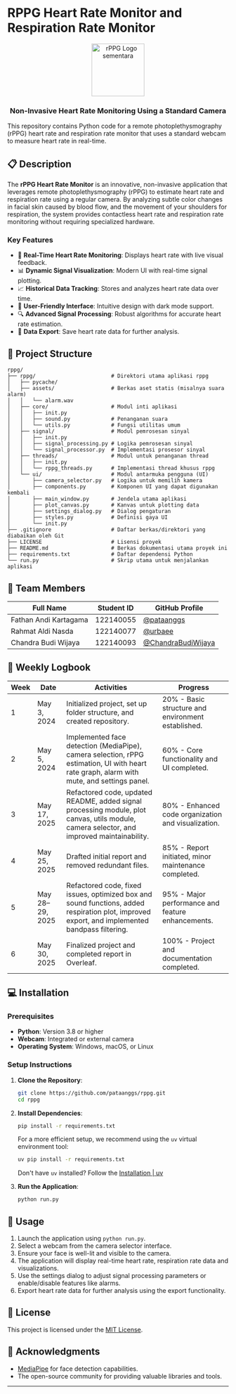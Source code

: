 # RPPG Heart Rate Monitor and Respiration Rate Monitor

<div align="center">
  <img src="https://i.pinimg.com/474x/01/a1/31/01a131f0c5749c9daf0a45fcc7572c2e.jpg" alt="rPPG Logo sementara" width="120">
  <h3>Non-Invasive Heart Rate Monitoring Using a Standard Camera</h3>
</div>

This repository contains Python code for a remote photoplethysmography (rPPG) heart rate  and respiration rate monitor that uses a standard webcam to measure heart rate in real-time.

## 📋 Description

The **rPPG Heart Rate Monitor** is an innovative, non-invasive application that leverages remote photoplethysmography (rPPG) to estimate heart rate and respiration rate using a regular camera. By analyzing subtle color changes in facial skin caused by blood flow, and the movement of your shoulders for respiration, the system provides contactless heart rate and respiration rate monitoring without requiring specialized hardware.

### Key Features

- 💓 **Real-Time Heart Rate Monitoring**: Displays heart rate with live visual feedback.
- 📊 **Dynamic Signal Visualization**: Modern UI with real-time signal plotting.
- 📈 **Historical Data Tracking**: Stores and analyzes heart rate data over time.
- 📱 **User-Friendly Interface**: Intuitive design with dark mode support.
- 🔍 **Advanced Signal Processing**: Robust algorithms for accurate heart rate estimation.
- 💾 **Data Export**: Save heart rate data for further analysis.

## 📁 Project Structure

```plaintext
rppg/
├── rppg/                        # Direktori utama aplikasi rppg
│   ├── pycache/
│   ├── assets/                  # Berkas aset statis (misalnya suara alarm)
│   │   └── alarm.wav
│   ├── core/                    # Modul inti aplikasi
│   │   ├── init.py
│   │   ├── sound.py             # Penanganan suara
│   │   └── utils.py             # Fungsi utilitas umum
│   ├── signal/                  # Modul pemrosesan sinyal
│   │   ├── init.py
│   │   ├── signal_processing.py # Logika pemrosesan sinyal
│   │   └── signal_processor.py  # Implementasi prosesor sinyal
│   ├── threads/                 # Modul untuk penanganan thread
│   │   ├── init.py
│   │   └── rppg_threads.py      # Implementasi thread khusus rppg
│   └── ui/                      # Modul antarmuka pengguna (UI)
│       ├── camera_selector.py   # Logika untuk memilih kamera
│       ├── components.py        # Komponen UI yang dapat digunakan kembali
│       ├── main_window.py       # Jendela utama aplikasi
│       ├── plot_canvas.py       # Kanvas untuk plotting data
│       ├── settings_dialog.py   # Dialog pengaturan
│       ├── styles.py            # Definisi gaya UI
│       └── init.py
├── .gitignore                   # Daftar berkas/direktori yang diabaikan oleh Git
├── LICENSE                      # Lisensi proyek
├── README.md                    # Berkas dokumentasi utama proyek ini
├── requirements.txt             # Daftar dependensi Python
└── run.py                       # Skrip utama untuk menjalankan aplikasi
```

## 👥 Team Members

| Full Name             | Student ID | GitHub Profile                                   |
|-----------------------|------------|--------------------------------------------------|
| Fathan Andi Kartagama | 122140055  | [@pataanggs](https://github.com/pataanggs)       |
| Rahmat Aldi Nasda     | 122140077  | [@urbaee](https://github.com/urbaee)             |
| Chandra Budi Wijaya   | 122140093  | [@ChandraBudiWijaya](https://github.com/ChandraBudiWijaya) |

## 📝 Weekly Logbook

| Week | Date            | Activities                                                                 | Progress |
|------|-----------------|---------------------------------------------------------------------------|----------|
| 1    | May 3, 2024     | Initialized project, set up folder structure, and created repository.      | 20% - Basic structure and environment established. |
| 2    | May 5, 2024     | Implemented face detection (MediaPipe), camera selection, rPPG estimation, UI with heart rate graph, alarm with mute, and settings panel. | 60% - Core functionality and UI completed. |
| 3    | May 17, 2025    | Refactored code, updated README, added signal processing module, plot canvas, utils module, camera selector, and improved maintainability. | 80% - Enhanced code organization and visualization. |
| 4    | May 25, 2025    | Drafted initial report and removed redundant files.                       | 85% - Report initiated, minor maintenance completed. |
| 5    | May 28–29, 2025 | Refactored code, fixed issues, optimized box and sound functions, added respiration plot, improved export, and implemented bandpass filtering. | 95% - Major performance and feature enhancements. |
| 6    | May 30, 2025    | Finalized project and completed report in Overleaf.                       | 100% - Project and documentation completed. |

## 💻 Installation

### Prerequisites

- **Python**: Version 3.8 or higher
- **Webcam**: Integrated or external camera
- **Operating System**: Windows, macOS, or Linux

### Setup Instructions

1. **Clone the Repository**:
   ```bash
   git clone https://github.com/pataanggs/rppg.git
   cd rppg
   ```

2. **Install Dependencies**:
   ```bash
   pip install -r requirements.txt
   ```
   For a more efficient setup, we recommend using the `uv` virtual environment tool:
   ```bash
   uv pip install -r requirements.txt
   ```
   Don't have `uv` installed? Follow the [Installation | uv](https://docs.astral.sh/uv/getting-started/installation/)

3. **Run the Application**:
   ```bash
   python run.py
   ```

## 🚀 Usage

1. Launch the application using `python run.py`.
2. Select a webcam from the camera selector interface.
3. Ensure your face is well-lit and visible to the camera.
4. The application will display real-time heart rate, respiration rate data and visualizations.
5. Use the settings dialog to adjust signal processing parameters or enable/disable features like alarms.
6. Export heart rate data for further analysis using the export functionality.

## 📜 License

This project is licensed under the [MIT License](LICENSE).

## 🙌 Acknowledgments

- [MediaPipe](https://mediapipe.dev/) for face detection capabilities.
- The open-source community for providing valuable libraries and tools.

---
